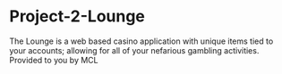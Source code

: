 # Project-2-Lounge
The Lounge is a web based casino application with unique items tied to your accounts; allowing for all of your nefarious gambling activities.
Provided to you by MCL
